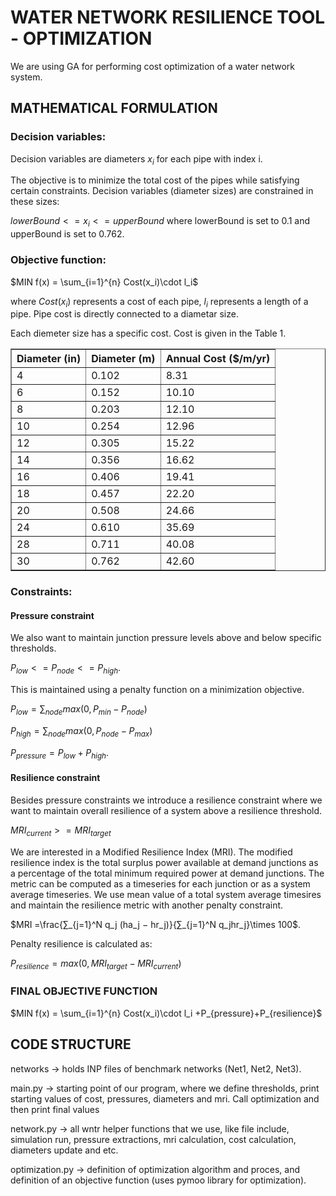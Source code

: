 # WATER NETWORK RESILIENCE TOOL - OPTIMIZATION

We are using GA for performing cost optimization of a water network system.

## MATHEMATICAL FORMULATION

### Decision variables:

Decision variables are diameters $x_i$ for each pipe with index i.

The objective is to minimize the total cost of the pipes while satisfying certain constraints. Decision variables (diameter sizes) are constrained in these sizes:

$lowerBound<=x_i<=upperBound$ where lowerBound is set to 0.1 and upperBound is set to 0.762.

### Objective function:

$MIN f(x) = \sum_{i=1}^{n} Cost(x_i)\cdot l_i$

where $Cost(x_i)$ represents a cost of each pipe, $l_i$ represents a length of a pipe. Pipe cost is directly connected to a diametar size.

Each diemeter size has a specific cost. Cost is given in the Table 1.

<table border="1">
  <tr>
    <th>Diameter (in)</th>
    <th>Diameter (m)</th>
    <th>Annual Cost ($/m/yr)</th>
  </tr>
  <tr>
    <td>4</td>
    <td>0.102</td>
    <td>8.31</td>
  </tr>
  <tr>
    <td>6</td>
    <td>0.152</td>
    <td>10.10</td>
  </tr>
  <tr>
    <td>8</td>
    <td>0.203</td>
    <td>12.10</td>
  </tr>
  <tr>
    <td>10</td>
    <td>0.254</td>
    <td>12.96</td>
  </tr>
  <tr>
    <td>12</td>
    <td>0.305</td>
    <td>15.22</td>
  </tr>
  <tr>
    <td>14</td>
    <td>0.356</td>
    <td>16.62</td>
  </tr>
  <tr>
    <td>16</td>
    <td>0.406</td>
    <td>19.41</td>
  </tr>
  <tr>
    <td>18</td>
    <td>0.457</td>
    <td>22.20</td>
  </tr>
  <tr>
    <td>20</td>
    <td>0.508</td>
    <td>24.66</td>
  </tr>
  <tr>
    <td>24</td>
    <td>0.610</td>
    <td>35.69</td>
  </tr>
  <tr>
    <td>28</td>
    <td>0.711</td>
    <td>40.08</td>
  </tr>
  <tr>
    <td>30</td>
    <td>0.762</td>
    <td>42.60</td>
  </tr>
</table>

### Constraints:

#### Pressure constraint

We also want to maintain junction pressure levels above and below specific thresholds. 

$P_{low}<=P_{node}<=P_{high}$.

This is maintained using a penalty function on a minimization objective.

$P_{low} = \sum_{node} max(0, P_{min}-P_{node})$

$P_{high} = \sum_{node} max(0, P_{node}-P_{max})$

$P_{pressure}=P_{low}+P_{high}$.

#### Resilience constraint

Besides pressure constraints we introduce a resilience constraint where we want to maintain overall resilience of a system above a resilience threshold.

$MRI_{current}>=MRI_{target}$

We are interested in a Modified Resilience Index (MRI). The modified resilience index is the total surplus power available at demand junctions as a percentage of the total minimum required power at demand junctions. The metric can be computed as a timeseries for each junction or as a system average timeseries. We use mean value of a total system average timesires and maintain the resilience metric with another penalty constraint.

$MRI =\frac{∑_{j=1}^N q_j (ha_j − hr_j)}{∑_{j=1}^N q_jhr_j}\times 100$.

Penalty resilience is calculated as:

$P_{resilience}=max(0, MRI_{target}-MRI_{current})$

### FINAL OBJECTIVE FUNCTION

$MIN f(x) = \sum_{i=1}^{n} Cost(x_i)\cdot l_i +P_{pressure}+P_{resilience}$

## CODE STRUCTURE

networks -> holds INP files of benchmark networks (Net1, Net2, Net3).

main.py -> starting point of our program, where we define thresholds, print starting values of cost, pressures, diameters and mri. Call optimization and then print final values

network.py -> all wntr helper functions that we use, like file include, simulation run, pressure extractions, mri calculation, cost calculation, diameters update and etc.

optimization.py -> definition of optimization algorithm and proces, and definition of an objective function (uses pymoo library for optimization).
